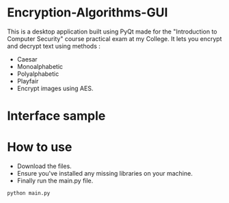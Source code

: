 # Encryption-Algorithms-GUI
This is a desktop application built using PyQt made for the "Introduction to Computer Security" course practical exam at my College.
It lets you encrypt and decrypt text using methods :
- Caesar
- Monoalphabetic
- Polyalphabetic
- Playfair
- Encrypt images using AES.

  
# Interface sample


# How to use 
- Download the files.
- Ensure you've installed any missing libraries on your machine.
- Finally run the main.py file.
``` 
python main.py
```
